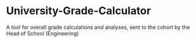 # University-Grade-Calculator
A tool for overall grade calculations and analyses, sent to the cohort by the Head of School (Engineering)
